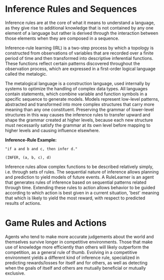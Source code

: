 # Inference Rules and Sequences

Inference rules are at the core of what it means to understand a language, as they give rise to additional knowledge that is not contained by any one element of a language but rather is derived through the interaction between those elements when they are composed in a sequence.

Inference-rule learning (IRL) is a two-step process by which a topology is constructed from observations of variables that are recorded over a finite period of time and then transformed into descriptive inferential functions. These functions reflect certain patterns discovered throughout the observation process, which are expressed in a first-order logical language called the metalogic.

The metalogical language is a construction language, used internally by systems to optimize the handling of complex data types. All   languages contain statements, which combine variable and function symbols in a specific sequence to generate models. Models represent low-level patterns, abstracted and transformed into more complex structures that carry more meaning than any one constituent. Preserving the grammar of lower-level structures in this way causes the inference rules to transfer upward and shape the grammar created at higher levels, because each new structure must necessarily satisfy the grammar at its own level before mapping to higher levels and causing influence elsewhere.


__Inference-Rule Example:__

    "if a and b and c, then infer d."
    
    (INFER, (a, b, c), d)
    
Inference rules allow complex functions to be described relatively simply, i.e. through sets of rules. The sequential nature of inference allows planning and prediction to yield models of future events. A RuleLearner is an agent that generates rules of inference based on sequential patterns related through time. Extending these rules to action allows behavior to be guided according to which action is best given in a current situation, 'best' meaning that which is likely to yield the most reward, with respect to predicted results of actions. 

# Game Rules and Actions

Agents who tend to make more accurate judgements about the world and themselves survive longer in competitive environments. Those that make use of knowledge more efficiently than others will likely outperform the competition, as a general rule of thumb. Evolving in a competitive environment yields a different kind of inference rule, specialized in predicting rewards/losses for itself and for others, as well as detecting when the goals of itself and others are mutually beneficial or mutually exclusive.   
